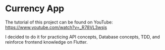 # Currency App

The tutorial of this project can be found on YouTube:
https://www.youtube.com/watch?v=_R78VL3wsjs

I decided to do it for practicing API concepts, Database concepts, TDD, and reinforce frontend knowledge on Flutter.
